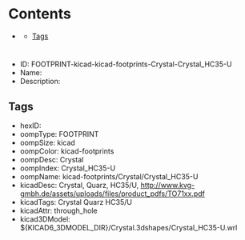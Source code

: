 



Contents
========

* [](#)
	* [Tags](#tags)

# 

- ID: FOOTPRINT-kicad-kicad-footprints-Crystal-Crystal_HC35-U
- Name: 
- Description: 

## Tags

- hexID: 
- oompType: FOOTPRINT
- oompSize: kicad
- oompColor: kicad-footprints
- oompDesc: Crystal
- oompIndex: Crystal_HC35-U
- oompName: kicad-footprints/Crystal/Crystal_HC35-U
- kicadDesc: Crystal, Quarz, HC35/U, http://www.kvg-gmbh.de/assets/uploads/files/product_pdfs/TO71xx.pdf
- kicadTags: Crystal Quarz HC35/U
- kicadAttr: through_hole
- kicad3DModel: ${KICAD6_3DMODEL_DIR}/Crystal.3dshapes/Crystal_HC35-U.wrl
